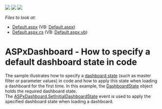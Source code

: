 <!-- default badges list -->
![](https://img.shields.io/endpoint?url=https://codecentral.devexpress.com/api/v1/VersionRange/128579997/17.1.3%2B)
[![](https://img.shields.io/badge/Open_in_DevExpress_Support_Center-FF7200?style=flat-square&logo=DevExpress&logoColor=white)](https://supportcenter.devexpress.com/ticket/details/T513681)
[![](https://img.shields.io/badge/📖_How_to_use_DevExpress_Examples-e9f6fc?style=flat-square)](https://docs.devexpress.com/GeneralInformation/403183)
<!-- default badges end -->
<!-- default file list -->
*Files to look at*:

* [Default.aspx](./CS/WebDashboard_ManualDashboardState/Default.aspx) (VB: [Default.aspx](./VB/WebDashboard_ManualDashboardState/Default.aspx))
* [Default.aspx.cs](./CS/WebDashboard_ManualDashboardState/Default.aspx.cs) (VB: [Default.aspx.vb](./VB/WebDashboard_ManualDashboardState/Default.aspx.vb))
<!-- default file list end -->
# ASPxDashboard - How to specify a default dashboard state in code


The sample illustrates how to specify a <a href="https://documentation.devexpress.com/Dashboard/118733/Building-the-Designer-and-Viewer-Applications/Web-Dashboard/ASP-NET-Dashboard-Control/Manage-Dashboard-State">dashboard state</a> (such as master filter or parameter values) in code and how to apply this state when loading a dashboard for the first time. In this example, the <a href="https://documentation.devexpress.com/#Dashboard/clsDevExpressDashboardCommonDashboardStatetopic">DashboardState</a> object holds the required dashboard state. The <a href="https://documentation.devexpress.com/#Dashboard/DevExpressDashboardWebASPxDashboard_SetInitialDashboardStatetopic">ASPxDashboard.SetInitialDashboardState</a> event is used to apply the specified dashboard state when loading a dashboard.

<br/>


